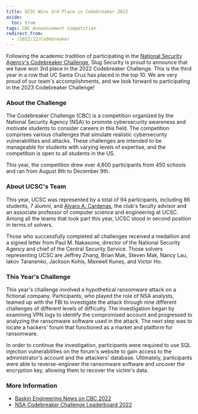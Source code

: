 ```yaml
---
title: UCSC Wins 3rd Place in Codebreaker 2022
aside:
  toc: true
tags: CBC Announcement Competition
redirect_from:
  - /2022/12/Codebreaker
---
```


Following the academic tradition of participating in the [National Security Agency's Codebreaker Challenge](https://nsa-codebreaker.org/home), Slug Security is proud to announce that we have won 3rd place in the 2022 Codebreaker Challenge. This is the third year in a row that UC Santa Cruz has placed in the top 10. We are very proud of our team's accomplishments, and we look forward to participating in the 2023 Codebreaker Challenge!

### About the Challenge
The Codebreaker Challenge (CBC) is a competition organized by the National Security Agency (NSA) to promote cybersecurity awareness and motivate students to consider careers in this field. The competition comprises various challenges that simulate realistic cybersecurity vulnerabilities and attacks. These challenges are intended to be manageable for students with varying levels of expertise, and the competition is open to all students in the US.

This year, the competition drew over 4,800 participants from 450 schools and ran from August 8th to December 9th.

### About UCSC's Team
This year, UCSC was represented by a total of 94 participants, including 86 students, 7 alumni, and [Alvaro A. Cardenas](https://users.soe.ucsc.edu/~alacarde/), the club's faculty advisor and an associate professor of computer science and engineering at UCSC. Among all the teams that took part this year, UCSC stood in second position in terms of solvers.

Those who successfully completed all challenges received a medallion and a signed letter from Paul M. Nakasone, director of the National Security Agency and chief of the Central Security Service. Those solvers representing UCSC are Jeffrey Zhang, Brian Mak, Steven Mak, Nancy Lau, Iakov Taranenko, Jackson Kohls, Maxwell Kunes, and Victor Ho.

### This Year's Challenge
This year's challenge involved a hypothetical ransomware attack on a fictional company. Participants, who played the role of NSA analysts, teamed up with the FBI to investigate the attack through nine different challenges of different levels of difficulty. The investigation began by examining VPN logs to identify the compromised account and progressed to analyzing the ransomware software used in the attack. The next step was to locate a hackers' forum that functioned as a market and platform for ransomware.

In order to continue the investigation, participants were required to use SQL injection vulnerabilities on the forum's website to gain access to the administrator's account and the attackers' database. Ultimately, participants were able to reverse-engineer the ransomware software and uncover the encryption key, allowing them to recover the victim's data.

### More Information
- [Baskin Engineering News on CBC 2022](https://news.ucsc.edu/2022/12/nsa-codebreaker-challenge.html)
- [NSA Codebreaker Challenge Leaderboard 2022](https://nsa-codebreaker.org/leaderboard_2022)